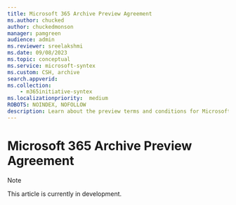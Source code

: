 ```yaml
---
title: Microsoft 365 Archive Preview Agreement
ms.author: chucked
author: chuckedmonson
manager: pamgreen
audience: admin
ms.reviewer: sreelakshmi
ms.date: 09/08/2023
ms.topic: conceptual
ms.service: microsoft-syntex
ms.custom: CSH, archive
search.appverid:
ms.collection:
    - m365initiative-syntex
ms.localizationpriority:  medium
ROBOTS: NOINDEX, NOFOLLOW
description: Learn about the preview terms and conditions for Microsoft 365 Archive.
---
```


# Microsoft 365 Archive Preview Agreement

> [!NOTE]
> This article is currently in development.

